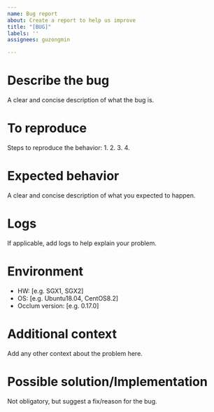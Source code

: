 ```yaml
---
name: Bug report
about: Create a report to help us improve
title: "[BUG]"
labels: ''
assignees: guzongmin

---
```


<!--- Provide a general summary of the issue in the Title above -->
# Describe the bug
A clear and concise description of what the bug is.

# To reproduce
Steps to reproduce the behavior:
1. 
2. 
3. 
4. 

# Expected behavior
A clear and concise description of what you expected to happen.

# Logs
If applicable, add logs to help explain your problem.

# Environment
<!--- Please complete the following information -->
- HW: [e.g. SGX1, SGX2] 
- OS: [e.g. Ubuntu18.04, CentOS8.2]
- Occlum version: [e.g. 0.17.0]

# Additional context
Add any other context about the problem here.

# Possible solution/Implementation
Not obligatory, but suggest a fix/reason for the bug.
